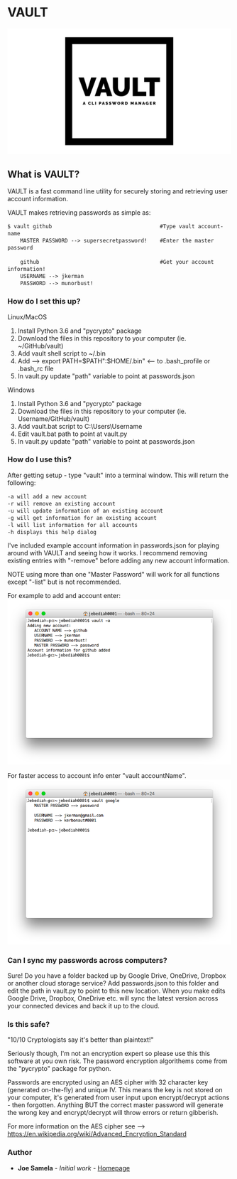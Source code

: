 # VAULT
![VAULT](screenshots/banner.png?raw=true "VAULT")

## What is VAULT?
VAULT is a fast command line utility for securely storing and retrieving user account information.

VAULT makes retrieving passwords as simple as:
```
$ vault github                                  #Type vault account-name
    MASTER PASSWORD --> supersecretpassword!    #Enter the master password
   
    github                                      #Get your account information!
    USERNAME --> jkerman 
    PASSWORD --> munorbust!
```

### How do I set this up?
Linux/MacOS
  1. Install Python 3.6 and "pycrypto" package
  2. Download the files in this repository to your computer (ie. ~/GitHub/vault)
  3. Add vault shell script to ~/.bin
  4. Add -->  export PATH=$PATH":$HOME/.bin"  <-- to .bash_profile or .bash_rc file
  5. In vault.py update "path" variable to point at passwords.json

Windows
  1. Install Python 3.6 and "pycrypto" package
  2. Download the files in this repository to your computer (ie. Username/GitHub/vault)
  3. Add vault.bat script to C:\Users\Username
  4. Edit vault.bat path to point at vault.py
  5. In vault.py update "path" variable to point at passwords.json

### How do I use this?
After getting setup - type "vault" into a terminal window. This will return the following:
```
-a will add a new account 
-r will remove an existing account 
-u will update information of an existing account 
-g will get information for an existing account 
-l will list information for all accounts 
-h displays this help dialog
```
I've included example account information in passwords.json for playing around with VAULT and seeing how it works. I recommend removing existing entries with "-remove" before adding any new account information. 

NOTE using more than one "Master Password" will work for all functions except "-list" but is not recommended.

For example to add and account enter:
![add](screenshots/screenshot2.png?raw=true "add")

For faster access to account info enter "vault accountName".
![get](screenshots/screenshot1.png?raw=true "get")

### Can I sync my passwords across computers?
Sure! Do you have a folder backed up by Google Drive, OneDrive, Dropbox or another cloud storage service? Add passwords.json to this folder and edit the path in vault.py to point to this new location. When you make edits Google Drive, Dropbox, OneDrive etc. will sync the latest version across your connected devices and back it up to the cloud.

### Is this safe?
"10/10 Cryptologists say it's better than plaintext!"

Seriously though, I'm not an encryption expert so please use this this software at you own risk. The password encryption algorithems come from the "pycrypto" package for python.

Passwords are encrypted using an AES cipher with 32 character key (generated on-the-fly) and unique IV. This means the key is not stored on your computer, it's generated from user input upon encrypt/decrypt actions - then forgotten. Anything BUT the correct master password will generate the wrong key and encrypt/decrypt will throw errors or return gibberish.

For more information on the AES cipher see --> https://en.wikipedia.org/wiki/Advanced_Encryption_Standard

### Author
* **Joe Samela** - *Initial work* - [Homepage](https://josephsamela.github.io)

